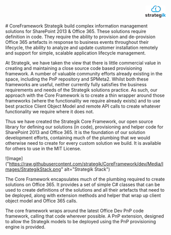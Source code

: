 
<p align="right">
  <img src="https://raw.githubusercontent.com/strategik/CoreFramework/dev/Media/Images/strategik64.png" alt="Strategik Logo">
</p>
# CoreFramework
Strategik build complex information management solutions for SharePoint 2013 & Office 365. These solutions require definition in code. They require the ability to provision and de-provision Office 365 artefacts in response to business events throughout their lifecycle, the ability to analyze and update customer installation remotely and support for simple, scalable application lifecycle management.

At Strategik, we have taken the view that there is little commercial value in creating and maintaining a close source code based provisioning framework. A number of valuable community efforts already existing in the space, including the PnP repository and SPMeta2. Whilst both these frameworks are useful, neither currently fully satisfies the business requirements and needs of the Strategik solutions practice. As such, our approach with the Core Framework is to create a thin wrapper around those frameworks (where the functionality we require already exists) and to use best practice Client Object Model and remote API calls to create whatever functionality we require where it does not.

Thus we have created the Strategik Core Framework, our open source library for defining our solutions (in code), provisioning and helper code for SharePoint 2013 and Office 365. It is the foundation of our solution development efforts, containing much of the plumbing that we would otherwise need to create for every custom solution we build. It is available for others to use in the MIT License.

 ![Image]("https://raw.githubusercontent.com/strategik/CoreFramework/dev/Media/Images/StrategikStack.png" alt="Strategik Stack")

The Core Framework encapsulates much of the plumbing required to create solutions on Office 365. It provides a set of simple C# classes that can be used to create definitions of the solutions and all their artefacts that need to be deployed, along with extension methods and helper that wrap up client object model and Office 365 calls. 

The core framework wraps around the latest Office Dev PnP code framework, calling that code wherever possible. A PnP extension, designed to allow the Strategik models to be deployed using the PnP provisioning engine is provided.
